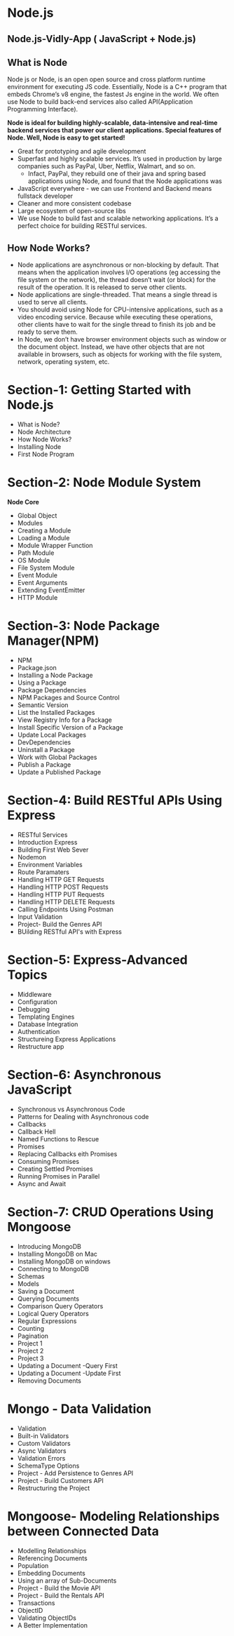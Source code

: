 # Node.js

## Node.js-Vidly-App ( JavaScript + Node.js)

## What is Node
Node js or Node,  is an open open source and cross platform runtime environment for  executing JS code. Essentially, Node is a C++ program that embeds Chrome’s v8 engine, the fastest Js engine in the world. We often use Node to build back-end services also called API(Application Programming Interface).

**Node is ideal for building highly-scalable, data-intensive and real-time backend services that power our client  applications. Special features of Node. Well, Node is easy to get started!**

- Great for prototyping and agile development
- Superfast and highly scalable services. It’s used in production by large companies such as PayPal, Uber, Netflix, Walmart, and so on.
    - Infact, PayPal, they rebuild one of their java and spring based applications using Node,  and found that the Node applications was
- JavaScript everywhere - we can use Frontend and Backend means fullstack developer
- Cleaner and more consistent codebase
- Large ecosystem of open-source libs
- We use Node to build fast and scalable networking applications. It’s a perfect choice for building RESTful services.

## How Node Works?

- Node applications are asynchronous or non-blocking by default. That means when the application involves I/O operations (eg accessing the file system or the network), the thread doesn’t wait (or block) for the result of the operation. It is released to serve other clients.
- Node applications are single-threaded. That means a single thread is used to serve all clients.
- You should avoid using Node for CPU-intensive applications, such as a video encoding service. Because while executing these operations, other clients have to wait for the single thread to finish its job and be ready to serve them.
- In Node, we don’t have browser environment objects such as window or the document object. Instead, we have other objects that are not available in browsers, such as objects for working with the file system, network, operating system, etc.


# Section-1: Getting Started with Node.js
- What is Node?
- Node Architecture
- How Node Works?
- Installing Node
- First Node Program

# Section-2: Node Module System
**Node Core**
- Global Object
- Modules
- Creating a Module
- Loading a Module
- Module Wrapper Function
- Path Module
- OS Module
- File System Module
- Event Module
- Event Arguments
- Extending EventEmitter
- HTTP Module

# Section-3: Node Package Manager(NPM)
- NPM
- Package.json
- Installing a Node Package
- Using a Package
- Package Dependencies
- NPM Packages and Source Control
- Semantic Version
- List the Installed Packages
- View Registry Info for a Package
- Install Specific Version of a Package
- Update Local Packages
- DevDependencies
- Uninstall a Package
- Work with Global Packages
- Publish a Package
- Update a Published Package

# Section-4: Build RESTful APIs Using Express
- RESTful Services
- Introduction Express
- Building First Web Sever
- Nodemon
- Environment Variables
- Route Paramaters
- Handling HTTP GET Requests
- Handling HTTP POST Requests
- Handling HTTP PUT Requests
- Handling HTTP DELETE Requests
- Calling Endpoints Using Postman
- Input Validation
- Project- Build the Genres API
- BUilding RESTful API's with Express

# Section-5: Express-Advanced Topics
- Middleware
- Configuration
- Debugging
- Templating Engines
- Database Integration
- Authentication
- Structureing Express Applications
- Restructure app

# Section-6: Asynchronous JavaScript
- Synchronous vs Asynchronous Code
- Patterns for Dealing with Asynchronous code
- Callbacks
- Callback Hell
- Named Functions to Rescue
- Promises
- Replacing Callbacks eith Promises
- Consuming  Promises
- Creating Settled Promises
- Running Promises in Parallel 
- Async and Await

# Section-7: CRUD Operations Using Mongoose
- Introducing MongoDB
- Installing MongoDB on Mac 
- Installing MongoDB on windows
- Connecting to MongoDB
- Schemas
- Models
- Saving a Document
- Querying Documents
- Comparison Query Operators
- Logical Query Operators
- Regular Expressions
- Counting
- Pagination
- Project 1
- Project 2
- Project 3
- Updating a Document -Query First
- Updating a Document -Update First
- Removing Documents

# Mongo - Data Validation
- Validation
- Built-in Validators
- Custom Validators
- Async Validators
- Validation Errors
- SchemaType Options
- Project - Add Persistence to Genres API
- Project - Build Customers API
- Restructuring the Project

# Mongoose- Modeling Relationships between Connected Data
- Modelling Relationships
- Referencing Documents
- Population
- Embedding Documents
- Using an array of Sub-Documents
- Project - Build the Movie API
- Project - Build the Rentals API
- Transactions
- ObjectID
- Validating ObjectIDs
- A Better Implementation





  
